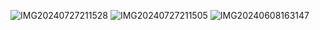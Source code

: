 ![IMG20240727211528](https://github.com/user-attachments/assets/2c045d95-8ae7-4c8c-966f-8105757d2014)
![IMG20240727211505](https://github.com/user-attachments/assets/d88edb1b-d04e-459a-b83e-c25ac225fa69)
![IMG20240608163147](https://github.com/user-attachments/assets/82b927fc-30af-495c-89d0-b84e3df9ef3d)
